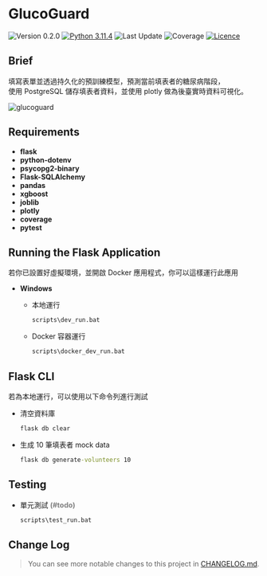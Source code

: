 # GlucoGuard
<!-- Badges -->
![Version 0.2.0](https://img.shields.io/badge/version-0.2.0-blue)
[![Python 3.11.4](https://img.shields.io/badge/python-3.11.4-blue)](https://www.python.org/downloads/release/python-3114/ "More details about Python 3.11.4")
![Last Update](https://img.shields.io/badge/last%20update-2024/2/6-darkgreen)
![Coverage](https://img.shields.io/badge/coverage-88%-darkgreen)
[![Licence](https://img.shields.io/github/license/RogelioKG/GlucoGuard)](./LICENSE)



## Brief
填寫表單並透過持久化的預訓練模型，預測當前填表者的糖尿病階段，\
使用 PostgreSQL 儲存填表者資料，並使用 plotly 做為後臺實時資料可視化。
<!-- GIF -->
![glucoguard](./tests/demo/glucoguard-demo.gif?raw=true)


## Requirements

+ **flask**
+ **python-dotenv**
+ **psycopg2-binary**
+ **Flask-SQLAlchemy**
+ **pandas**
+ **xgboost**
+ **joblib**
+ **plotly**
+ **coverage**
+ **pytest**


## Running the Flask Application
若你已設置好虛擬環境，並開啟 Docker 應用程式，你可以這樣運行此應用

+ **Windows**

  + 本地運行
    ```bat
    scripts\dev_run.bat
    ```
  + Docker 容器運行
    ```bat
    scripts\docker_dev_run.bat
    ```


## Flask CLI
若為本地運行，可以使用以下命令列進行測試

  + 清空資料庫
    ```bat
    flask db clear
    ```
  + 生成 10 筆填表者 mock data
    ```bat
    flask db generate-volunteers 10
    ```

## Testing

  + 單元測試 <span style="color: gray;">**(#todo)**</span>
    ```bat
    scripts\test_run.bat
    ```

## Change Log
> You can see more notable changes to this project in [CHANGELOG.md](./CHANGELOG.md).